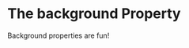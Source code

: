 <!DOCTYPE html>
<html>
<head>
<meta charset="utf-8">
<title>Background</title>
<style>
#bg {
	width: 500px;
	height: 500px;
}

</style>
</head>
<body>
<h1>The background Property</h1>

<div id="bg">Background properties are fun!</div>
</body>
</html>
